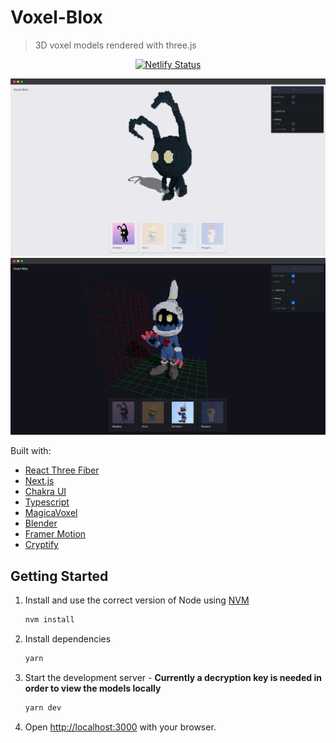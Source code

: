 # Voxel-Blox

> 3D voxel models rendered with three.js

<p align="center">
  <a href="https://app.netlify.com/sites/voxel-blox/deploys" target="_blank">
    <img src="https://api.netlify.com/api/v1/badges/d310edac-93e5-48a3-92f5-001445756810/deploy-status" alt="Netlify Status" />
  </a>
</p>

![mockup1](./public/mockup-1.png)
![mockup2](./public/mockup-2.png)

Built with:

-   [React Three Fiber](https://docs.pmnd.rs/react-three-fiber/getting-started/introduction)
-   [Next.js](https://www.nextjs.org/)
-   [Chakra UI](https://chakra-ui.com/)
-   [Typescript](https://www.typescriptlang.org/)
-   [MagicaVoxel](https://ephtracy.github.io/)
-   [Blender](https://www.blender.org/)
-   [Framer Motion](https://www.framer.com/motion/)
-   [Cryptify](https://github.com/mikechabot/cryptify)

## Getting Started

1. Install and use the correct version of Node using [NVM](https://github.com/nvm-sh/nvm)

    ```sh
    nvm install
    ```

2. Install dependencies

    ```sh
    yarn
    ```

3. Start the development server - **Currently a decryption key is needed in order to view the models locally**

    ```bash
    yarn dev
    ```

4. Open [http://localhost:3000](http://localhost:3000) with your browser.
